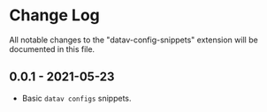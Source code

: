 # Change Log

All notable changes to the "datav-config-snippets" extension will be documented in this file.

## 0.0.1 - 2021-05-23

- Basic `datav configs` snippets.